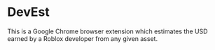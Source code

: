 # DevEst
This is a Google Chrome browser extension which estimates the USD earned by a Roblox developer from any given asset.